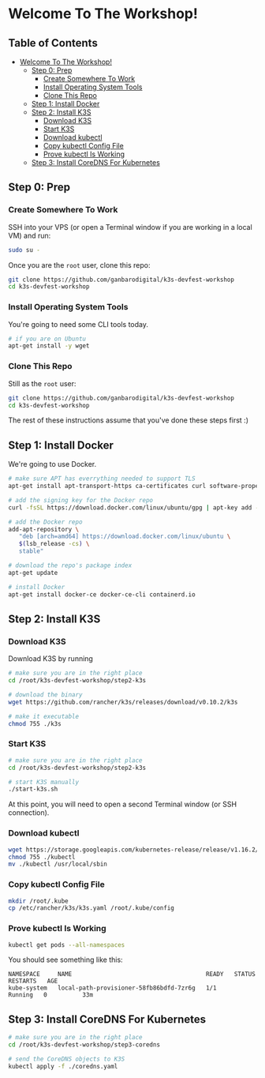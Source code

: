 # Welcome To The Workshop!

## Table of Contents <!-- omit in toc -->

- [Welcome To The Workshop!](#welcome-to-the-workshop)
  - [Step 0: Prep](#step-0-prep)
    - [Create Somewhere To Work](#create-somewhere-to-work)
    - [Install Operating System Tools](#install-operating-system-tools)
    - [Clone This Repo](#clone-this-repo)
  - [Step 1: Install Docker](#step-1-install-docker)
  - [Step 2: Install K3S](#step-2-install-k3s)
    - [Download K3S](#download-k3s)
    - [Start K3S](#start-k3s)
    - [Download kubectl](#download-kubectl)
    - [Copy kubectl Config File](#copy-kubectl-config-file)
    - [Prove kubectl Is Working](#prove-kubectl-is-working)
  - [Step 3: Install CoreDNS For Kubernetes](#step-3-install-coredns-for-kubernetes)

## Step 0: Prep

### Create Somewhere To Work

SSH into your VPS (or open a Terminal window if you are working in a local VM) and run:

```bash
sudo su -
```

Once you are the `root` user, clone this repo:

```bash
git clone https://github.com/ganbarodigital/k3s-devfest-workshop
cd k3s-devfest-workshop
```

### Install Operating System Tools

You're going to need some CLI tools today. 

```bash
# if you are on Ubuntu
apt-get install -y wget
```

### Clone This Repo

Still as the `root` user:

```bash
git clone https://github.com/ganbarodigital/k3s-devfest-workshop
cd k3s-devfest-workshop
```

The rest of these instructions assume that you've done these steps first :)

## Step 1: Install Docker

We're going to use Docker.

```bash
# make sure APT has everrything needed to support TLS
apt-get install apt-transport-https ca-certificates curl software-properties-common

# add the signing key for the Docker repo
curl -fsSL https://download.docker.com/linux/ubuntu/gpg | apt-key add -

# add the Docker repo
add-apt-repository \
   "deb [arch=amd64] https://download.docker.com/linux/ubuntu \
   $(lsb_release -cs) \
   stable"

# download the repo's package index
apt-get update

# install Docker
apt-get install docker-ce docker-ce-cli containerd.io
```

## Step 2: Install K3S

### Download K3S

Download K3S by running

```bash
# make sure you are in the right place
cd /root/k3s-devfest-workshop/step2-k3s

# download the binary
wget https://github.com/rancher/k3s/releases/download/v0.10.2/k3s

# make it executable
chmod 755 ./k3s
```

### Start K3S

```bash
# make sure you are in the right place
cd /root/k3s-devfest-workshop/step2-k3s

# start K3S manually
./start-k3s.sh
```

At this point, you will need to open a second Terminal window (or SSH connection).

### Download kubectl

```bash
wget https://storage.googleapis.com/kubernetes-release/release/v1.16.2/bin/linux/amd64/kubectl
chmod 755 ./kubectl
mv ./kubectl /usr/local/sbin
```

### Copy kubectl Config File

```bash
mkdir /root/.kube
cp /etc/rancher/k3s/k3s.yaml /root/.kube/config
```

### Prove kubectl Is Working

```bash
kubectl get pods --all-namespaces
```

You should see something like this:

```
NAMESPACE     NAME                                      READY   STATUS    RESTARTS   AGE
kube-system   local-path-provisioner-58fb86bdfd-7zr6g   1/1     Running   0          33m
```

## Step 3: Install CoreDNS For Kubernetes

```bash
# make sure you are in the right place
cd /root/k3s-devfest-workshop/step3-coredns

# send the CoreDNS objects to K3S
kubectl apply -f ./coredns.yaml
```